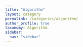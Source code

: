 ```yaml
---
title: "Algorithm"
layout: category
permalink: /categories/algorithm/
author_profile: true
taxonomy: Algorithm
sidebar:
  nav: "sidebar"
---
```

